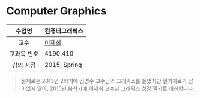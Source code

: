 Computer Graphics
========

수업명 | 컴퓨터그래픽스
:----:|----
교수 | [이제희](https://cse.snu.ac.kr/professor/%EC%9D%B4%EC%A0%9C%ED%9D%AC)
교과목 번호 | 4190.410
강의 시점 | 2015, Spring

> 실제로는 2013년 2학기에 김명수 교수님의 그래픽스를 들었지만 필기자료가 남아있지 않아, 2015년 봄학기에 이제희 교수님 그래픽스 청강 필기로 대신합니다.